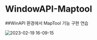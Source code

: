 # WindowAPI-Maptool

##WinAPI 환경에서 MapTool 기능 구현 연습

![2023-02-19 16-09-15](https://user-images.githubusercontent.com/111415080/219934509-6c7779a9-7a11-41f3-8917-cb5c5c916558.gif)
